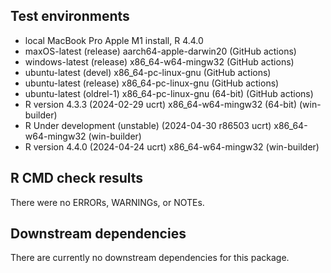 ## Test environments

* local MacBook Pro Apple M1 install, R 4.4.0
* maxOS-latest (release) aarch64-apple-darwin20 (GitHub actions)
* windows-latest (release) x86_64-w64-mingw32 (GitHub actions)
* ubuntu-latest (devel) x86_64-pc-linux-gnu (GitHub actions)
* ubuntu-latest (release) x86_64-pc-linux-gnu (GitHub actions)
* ubuntu-latest (oldrel-1) x86_64-pc-linux-gnu (64-bit) (GitHub actions)
* R version 4.3.3 (2024-02-29 ucrt) x86_64-w64-mingw32 (64-bit) (win-builder)
* R Under development (unstable) (2024-04-30 r86503 ucrt) x86_64-w64-mingw32 (win-builder)
* R version 4.4.0 (2024-04-24 ucrt) x86_64-w64-mingw32 (win-builder)

## R CMD check results

There were no ERRORs, WARNINGs, or NOTEs.

## Downstream dependencies

There are currently no downstream dependencies for this package.